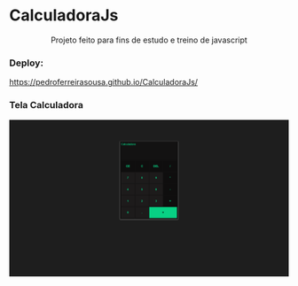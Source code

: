 # CalculadoraJs
<p align=center> Projeto feito para fins de estudo e treino de javascript

### Deploy:
<a href=""> https://pedroferreirasousa.github.io/CalculadoraJs/ </a>

### Tela Calculadora
<img src="ImgForReadme/Print.png">
